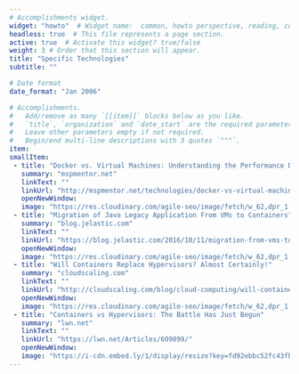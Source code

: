 ```yaml
---
# Accomplishments widget.
widget: "howto"  # Widget name:  common, howto perspective, reading, cd-with-jenkins-and-docker  etc
headless: true  # This file represents a page section.
active: true  # Activate this widget? true/false
weight: 3 # Order that this section will appear.
title: "Specific Technologies"
subtitle: ""

# Date format
date_format: "Jan 2006"

# Accomplishments.
#   Add/remove as many `[[item]]` blocks below as you like.
#   `title`, `organization` and `date_start` are the required parameters.
#   Leave other parameters empty if not required.
#   Begin/end multi-line descriptions with 3 quotes `"""`.
item:
smallItem: 
 - title: "Docker vs. Virtual Machines: Understanding the Performance Differences"
   summary: "mspmentor.net"
   linkText: ""
   linkUrl: "http://mspmentor.net/technologies/docker-vs-virtual-machines-understanding-performance-differences"
   openNewWindow: 
   image: "https://res.cloudinary.com/agile-seo/image/fetch/w_62,dpr_1.0,d_blank_am8gzx.png/https%3A%2F%2Flogo.clearbit.com%2Fmspmentor.net%3Fsize%3D250" 
 - title: "Migration of Java Legacy Application From VMs to Containers"
   summary: "blog.jelastic.com"
   linkText: ""
   linkUrl: "https://blog.jelastic.com/2016/10/11/migration-from-vms-to-containers/"
   openNewWindow: 
   image: "https://res.cloudinary.com/agile-seo/image/fetch/w_62,dpr_1.0,d_blank_am8gzx.png/https%3A%2F%2Flogo.clearbit.com%2Fblog.jelastic.com%3Fsize%3D250" 
 - title: "Will Containers Replace Hypervisors? Almost Certainly!"
   summary: "cloudscaling.com"
   linkText: ""
   linkUrl: "http://cloudscaling.com/blog/cloud-computing/will-containers-replace-hypervisors-almost-certainly/"
   openNewWindow: 
   image: "https://res.cloudinary.com/agile-seo/image/fetch/w_62,dpr_1.0,d_blank_am8gzx.png/https%3A%2F%2Flogo.clearbit.com%2Fcloudscaling.com%3Fsize%3D250" 
 - title: "Containers vs Hypervisors: The Battle Has Just Begun"
   summary: "lwn.net"
   linkText: ""
   linkUrl: "https://lwn.net/Articles/609899/"
   openNewWindow: 
   image: "https://i-cdn.embed.ly/1/display/resize?key=fd92ebbc52fc43fb98f69e50e7893c13&url=https%3A%2F%2Fstatic.lwn.net%2Fimages%2Flogo%2Fbarepenguin-70.png&width=175" 
---
```

